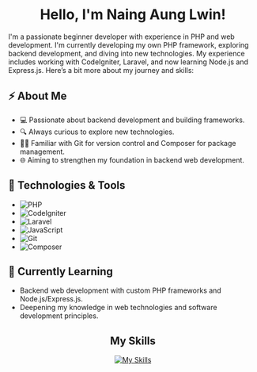 <div align="center">

# Hello, I'm Naing Aung Lwin!

</div>

I'm a passionate beginner developer with experience in PHP and web development. I'm currently developing my own PHP framework, exploring backend development, and diving into new technologies. My experience includes working with CodeIgniter, Laravel, and now learning Node.js and Express.js. Here’s a bit more about my journey and skills:

## ⚡ About Me

- 💻 Passionate about backend development and building frameworks.
- 🔍 Always curious to explore new technologies.
- 👨‍💻 Familiar with Git for version control and Composer for package management.
- 🌐 Aiming to strengthen my foundation in backend web development.

## 🔧 Technologies & Tools

- ![PHP](https://img.shields.io/badge/-PHP-777BB4?style=flat-square&logo=php&logoColor=white)
- ![CodeIgniter](https://img.shields.io/badge/-CodeIgniter-EF4223?style=flat-square&logo=codeigniter&logoColor=white)
- ![Laravel](https://img.shields.io/badge/-Laravel-FF2D20?style=flat-square&logo=laravel&logoColor=white)
- ![JavaScript](https://img.shields.io/badge/-JavaScript-F7DF1E?style=flat-square&logo=javascript&logoColor=black)
- ![Git](https://img.shields.io/badge/-Git-F05032?style=flat-square&logo=git&logoColor=white)
- ![Composer](https://img.shields.io/badge/-Composer-885630?style=flat-square&logo=composer&logoColor=white)

## 🌱 Currently Learning

- Backend web development with custom PHP frameworks and Node.js/Express.js.
- Deepening my knowledge in web technologies and software development principles.

<div align="center">

## My Skills

[![My Skills](https://skillicons.dev/icons?i=html,css,tailwindcss,js,jquery,php,laravel,git)](https://skillicons.dev)

</div>
